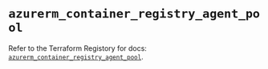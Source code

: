 # `azurerm_container_registry_agent_pool`

Refer to the Terraform Registory for docs: [`azurerm_container_registry_agent_pool`](https://registry.terraform.io/providers/hashicorp/azurerm/3.84.0/docs/resources/container_registry_agent_pool).

